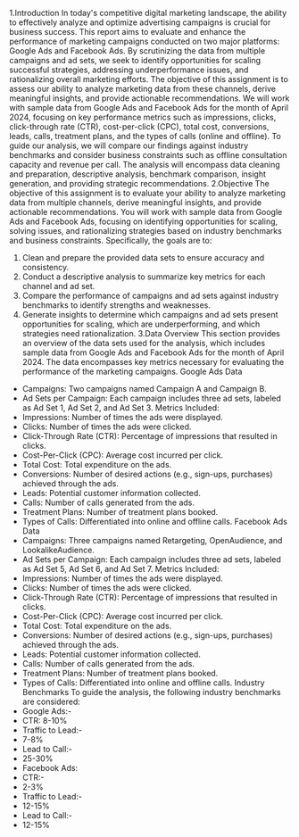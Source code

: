 1.Introduction
In today's competitive digital marketing landscape, the ability to 
effectively analyze and optimize advertising campaigns is crucial for 
business success. This report aims to evaluate and enhance the 
performance of marketing campaigns conducted on two major 
platforms: Google Ads and Facebook Ads. By scrutinizing the data 
from multiple campaigns and ad sets, we seek to identify 
opportunities for scaling successful strategies, addressing 
underperformance issues, and rationalizing overall marketing efforts.
The objective of this assignment is to assess our ability to analyze 
marketing data from these channels, derive meaningful insights, and 
provide actionable recommendations. We will work with sample data 
from Google Ads and Facebook Ads for the month of April 2024, 
focusing on key performance metrics such as impressions, clicks, 
click-through rate (CTR), cost-per-click (CPC), total cost, 
conversions, leads, calls, treatment plans, and the types of calls 
(online and offline).
To guide our analysis, we will compare our findings against industry 
benchmarks and consider business constraints such as offline 
consultation capacity and revenue per call. The analysis will 
encompass data cleaning and preparation, descriptive analysis, 
benchmark comparison, insight generation, and providing strategic 
recommendations.
2.Objective
The objective of this assignment is to evaluate your ability to analyze 
marketing data from multiple channels, derive meaningful insights, 
and provide actionable recommendations. You will work with sample 
data from Google Ads and Facebook Ads, focusing on identifying 
opportunities for scaling, solving issues, and rationalizing strategies 
based on industry benchmarks and business constraints.
Specifically, the goals are to:
1. Clean and prepare the provided data sets to ensure accuracy and 
consistency.
2. Conduct a descriptive analysis to summarize key metrics for each 
channel and ad set.
3. Compare the performance of campaigns and ad sets against 
industry benchmarks to identify strengths and weaknesses.
4. Generate insights to determine which campaigns and ad sets 
present opportunities for scaling, which are underperforming, and 
which strategies need rationalization.
3.Data Overview
This section provides an overview of the data sets used for the 
analysis, which includes sample data from Google Ads and Facebook 
Ads for the month of April 2024. The data encompasses key metrics 
necessary for evaluating the performance of the marketing campaigns.
Google Ads Data
- Campaigns: Two campaigns named Campaign A and Campaign B.
- Ad Sets per Campaign: Each campaign includes three ad sets, 
labeled as Ad Set 1, Ad Set 2, and Ad Set 3.
Metrics Included:
- Impressions: Number of times the ads were displayed.
- Clicks: Number of times the ads were clicked.
- Click-Through Rate (CTR): Percentage of impressions that 
resulted in clicks.
- Cost-Per-Click (CPC): Average cost incurred per click.
- Total Cost: Total expenditure on the ads.
- Conversions: Number of desired actions (e.g., sign-ups, purchases) 
achieved through the ads.
- Leads: Potential customer information collected.
- Calls: Number of calls generated from the ads.
- Treatment Plans: Number of treatment plans booked.
- Types of Calls: Differentiated into online and offline calls.
Facebook Ads Data
- Campaigns: Three campaigns named Retargeting, OpenAudience, 
and LookalikeAudience.
- Ad Sets per Campaign: Each campaign includes three ad sets, 
labeled as Ad Set 5, Ad Set 6, and Ad Set 7.
Metrics Included:
- Impressions: Number of times the ads were displayed.
- Clicks: Number of times the ads were clicked.
- Click-Through Rate (CTR): Percentage of impressions that 
resulted in clicks.
- Cost-Per-Click (CPC): Average cost incurred per click.
- Total Cost: Total expenditure on the ads.
- Conversions: Number of desired actions (e.g., sign-ups, purchases) 
achieved through the ads.
- Leads: Potential customer information collected.
- Calls: Number of calls generated from the ads.
- Treatment Plans: Number of treatment plans booked.
- Types of Calls: Differentiated into online and offline calls.
Industry Benchmarks
To guide the analysis, the following industry benchmarks are 
considered:
- Google Ads:-
- CTR: 8-10%
- Traffic to Lead:-
-  7-8%
- Lead to Call:-
-  25-30%
- Facebook Ads:
- CTR:-
-  2-3%
- Traffic to Lead:-
-  12-15%
- Lead to Call:-
-  12-15%
